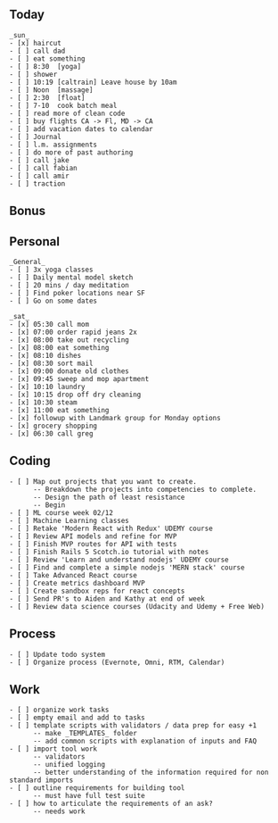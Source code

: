 ## Today

    _sun_
    - [x] haircut
    - [ ] call dad
    - [ ] eat something
    - [ ] 8:30  [yoga]
    - [ ] shower
    - [ ] 10:19 [caltrain] Leave house by 10am
    - [ ] Noon  [massage]
    - [ ] 2:30  [float]
    - [ ] 7-10  cook batch meal  
    - [ ] read more of clean code
    - [ ] buy flights CA -> Fl, MD -> CA
    - [ ] add vacation dates to calendar
    - [ ] Journal
    - [ ] l.m. assignments
    - [ ] do more of past authoring
    - [ ] call jake
    - [ ] call fabian
    - [ ] call amir
    - [ ] traction

## Bonus

## Personal

    _General_
    - [ ] 3x yoga classes
    - [ ] Daily mental model sketch
    - [ ] 20 mins / day meditation
    - [ ] Find poker locations near SF
    - [ ] Go on some dates

    _sat_
    - [x] 05:30 call mom
    - [x] 07:00 order rapid jeans 2x
    - [x] 08:00 take out recycling
    - [x] 08:00 eat something
    - [x] 08:10 dishes
    - [x] 08:30 sort mail
    - [x] 09:00 donate old clothes
    - [x] 09:45 sweep and mop apartment
    - [x] 10:10 laundry
    - [x] 10:15 drop off dry cleaning
    - [x] 10:30 steam
    - [x] 11:00 eat something
    - [x] followup with Landmark group for Monday options
    - [x] grocery shopping
    - [x] 06:30 call greg


## Coding

    - [ ] Map out projects that you want to create.
          -- Breakdown the projects into competencies to complete.
          -- Design the path of least resistance
          -- Begin
    - [ ] ML course week 02/12
    - [ ] Machine Learning classes
    - [ ] Retake 'Modern React with Redux' UDEMY course
    - [ ] Review API models and refine for MVP
    - [ ] Finish MVP routes for API with tests
    - [ ] Finish Rails 5 Scotch.io tutorial with notes
    - [ ] Review 'Learn and understand nodejs' UDEMY course
    - [ ] Find and complete a simple nodejs 'MERN stack' course
    - [ ] Take Advanced React course
    - [ ] Create metrics dashboard MVP
    - [ ] Create sandbox reps for react concepts
    - [ ] Send PR's to Aiden and Kathy at end of week
    - [ ] Review data science courses (Udacity and Udemy + Free Web)

## Process

    - [ ] Update todo system
    - [ ] Organize process (Evernote, Omni, RTM, Calendar)

## Work

    - [ ] organize work tasks
    - [ ] empty email and add to tasks
    - [ ] template scripts with validators / data prep for easy +1
          -- make _TEMPLATES_ folder
          -- add common scripts with explanation of inputs and FAQ
    - [ ] import tool work
          -- validators
          -- unified logging
          -- better understanding of the information required for non standard imports
    - [ ] outline requirements for building tool
          -- must have full test suite
    - [ ] how to articulate the requirements of an ask?
          -- needs work
